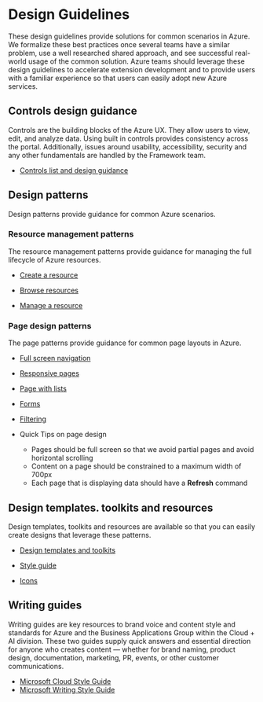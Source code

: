 <a name="design-guidelines"></a>
# Design Guidelines

These design guidelines provide solutions for common scenarios in Azure.  We formalize these best practices once several teams have a similar problem, use a well researched shared approach, and see successful real-world usage of the common solution. Azure teams should leverage these design guidelines to accelerate extension development and to provide users with a familiar experience so that users can easily adopt new Azure services.

<a name="design-guidelines-controls-design-guidance"></a>
## Controls design guidance
Controls are the building blocks of the Azure UX. They allow users to view, edit, and analyze data. Using built in controls provides consistency across the portal. Additionally, issues around usability, accessibility, security and any other fundamentals are handled by the Framework team.   
* [Controls list and design guidance](design-patterns-controls.md)


<a name="design-guidelines-design-patterns"></a>
## Design patterns
Design patterns provide guidance for common Azure scenarios.

<a name="design-guidelines-design-patterns-resource-management-patterns"></a>
### Resource management patterns
The resource management patterns provide guidance for managing the full lifecycle of Azure resources.

* [Create a resource](design-patterns-resource-create.md)

* [Browse resources](design-patterns-resource-browse.md)

* [Manage a resource](design-patterns-resource-manage.md)

<a name="design-guidelines-design-patterns-page-design-patterns"></a>
### Page design patterns
The page patterns provide guidance for common page layouts in Azure.

* [Full screen navigation](design-patterns-page-fullscreen.md)

* [Responsive pages](design-patterns-page-responsive-design.md)

* [Page with lists](design-patterns-page-grid.md)

* [Forms](design-patterns-page-forms.md)

* [Filtering](design-patterns-page-filtering.md)

* Quick Tips on page design 
    * Pages should be full screen so that we avoid partial pages and avoid horizontal scrolling
    * Content on a page should be constrained to a maximum width of 700px
    * Each page that is displaying data should have a **Refresh** command

<a name="design-guidelines-design-templates-toolkits-and-resources"></a>
## Design templates. toolkits and resources
Design templates, toolkits and resources are available so that you can easily create designs that leverage these patterns.

* [Design templates and toolkits](design-patterns-toolkits.md)

* [Style guide](design-patterns-style-guide.md)

* [Icons](design-patterns-icons.md)

<a name="design-guidelines-writing-guides"></a>
## Writing guides
Writing guides are key resources to brand voice and content style and standards for Azure and the Business Applications Group within the Cloud + AI division. These two guides supply quick answers and essential direction for anyone who creates content — whether for brand naming, product design, documentation, marketing, PR, events, or other customer communications. 

 * [Microsoft Cloud Style Guide](https://worldready.cloudapp.net/Styleguide/Read?id=2696&topicid=25351)
 * [Microsoft Writing Style Guide](http://aka.ms/style)





